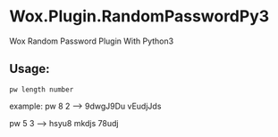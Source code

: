 # Wox.Plugin.RandomPasswordPy3
Wox Random Password Plugin With Python3

## Usage: 
``` 
pw length number
```
example:
pw 8 2
--> 
9dwgJ9Du
vEudjJds

pw 5 3
-->
hsyu8
mkdjs
78udj
